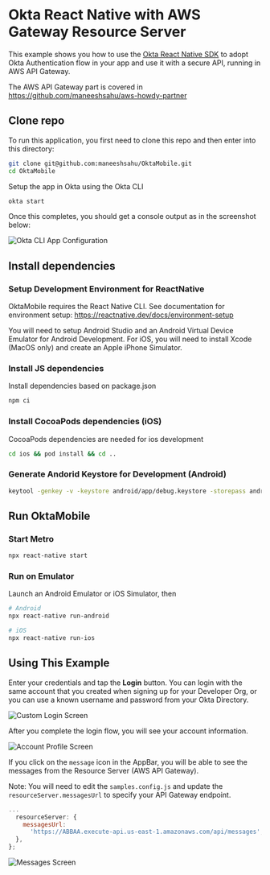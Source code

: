 # Okta React Native with AWS Gateway Resource Server

This example shows you how to use the [Okta React Native SDK](https://github.com/okta/okta-oidc-js/tree/master/packages/okta-react-native) to adopt Okta Authentication flow in your app and use it with a secure API, running in AWS API Gateway.

The AWS API Gateway part is covered in https://github.com/maneeshsahu/aws-howdy-partner

## Clone repo

To run this application, you first need to clone this repo and then enter into this directory:

```bash
git clone git@github.com:maneeshsahu/OktaMobile.git
cd OktaMobile
```

Setup the app in Okta using the Okta CLI

```bash
okta start
```

Once this completes, you should get a console output as in the screenshot below:

![Okta CLI App Configuration](/images/okta-mobile-app-configuration.png)

## Install dependencies

### Setup Development Environment for ReactNative

OktaMobile requires the React Native CLI. See documentation for environment setup: https://reactnative.dev/docs/environment-setup

You will need to setup Android Studio and an Android Virtual Device Emulator for Android Development. For iOS, you will need to install Xcode (MacOS only) and create an Apple iPhone Simulator.

### Install JS dependencies

Install dependencies based on package.json

```bash
npm ci
```

### Install CocoaPods dependencies (iOS)

CocoaPods dependencies are needed for ios development

```bash
cd ios && pod install && cd ..
```

### Generate Andorid Keystore for Development (Android)

```bash
keytool -genkey -v -keystore android/app/debug.keystore -storepass android -alias androiddebugkey -keypass android -keyalg RSA -keysize 2048 -validity 10000
```

## Run OktaMobile

### Start Metro

```bash
npx react-native start
```

### Run on Emulator

Launch an Android Emulator or iOS Simulator, then

```bash
# Android
npx react-native run-android

# iOS
npx react-native run-ios
```

## Using This Example

Enter your credentials and tap the **Login** button. You can login with the same account that you created when signing up for your Developer Org, or you can use a known username and password from your Okta Directory.

![Custom Login Screen](/images/okta-mobile-login-screen.png)

After you complete the login flow, you will see your account information.

![Account Profile Screen](/images/okta-mobile-profile-claims.png)

If you click on the `message` icon in the AppBar, you will be able to see the messages from the Resource Server (AWS API Gateway).

Note: You will need to edit the `samples.config.js` and update the `resourceServer.messagesUrl` to specify your API Gateway endpoint.

```js
...
  resourceServer: {
    messagesUrl:
      'https://ABBAA.execute-api.us-east-1.amazonaws.com/api/messages',
  },
};

```

![Messages Screen](/images/okta-mobile-messages.png)

